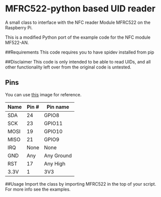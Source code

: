 MFRC522-python based UID reader
==============

A small class to interface with the NFC reader Module MFRC522 on the Raspberry Pi.

This is a modified Python port of the example code for the NFC module MF522-AN.

##Requirements
This code requires you to have spidev installed from pip

##Disclaimer
This code is only intended to be able to read UIDs, and all other functionality left over from
the original code is untested.


## Pins
You can use [this](http://i.imgur.com/y7Fnvhq.png) image for reference.

| Name | Pin # | Pin name   |
|------|-------|------------|
| SDA  | 24    | GPIO8      |
| SCK  | 23    | GPIO11     |
| MOSI | 19    | GPIO10     |
| MISO | 21    | GPIO9      |
| IRQ  | None  | None       |
| GND  | Any   | Any Ground |
| RST  | 17    | Any High   |
| 3.3V | 1     | 3V3        |

##Usage
Import the class by importing MFRC522 in the top of your script. For more info see the examples.
